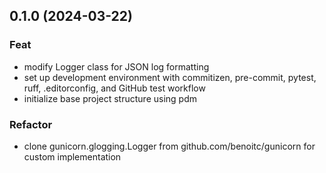 ## 0.1.0 (2024-03-22)

### Feat

- modify Logger class for JSON log formatting
- set up development environment with commitizen, pre-commit, pytest, ruff, .editorconfig, and GitHub test workflow
- initialize base project structure using pdm

### Refactor

- clone gunicorn.glogging.Logger from github.com/benoitc/gunicorn for custom implementation
